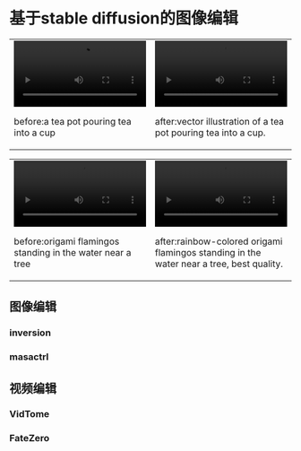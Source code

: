 # 基于stable diffusion的图像编辑

<table style="width: 100%;">
        <tr>
            <td style="width: 50%;">
                <video controls width="100%">
                    <source src="demo/tea-pour/tea-pour.mp4" type="video/mp4">
                    Your browser does not support the video tag.
                </video>
                <p>before:a tea pot pouring tea into a cup</p>
            </td>
            <td style="width: 50%;">
                <video controls width="100%">
                    <source src="demo/tea-pour/output.mp4" type="video/mp4">
                    Your browser does not support the video tag.
                </video>
                <p>after:vector illustration of a tea pot pouring tea into a cup.</p>
            </td>
        </tr>
    </table>

<table style="width: 100%;">
        <tr>
            <td style="width: 50%;">
                <video controls width="100%">
                    <source src="demo/flamingo/flamingo.mp4" type="video/mp4">
                    Your browser does not support the video tag.
                </video>
                <p>before:origami flamingos standing in the water near a tree</p>
            </td>
            <td style="width: 50%;">
                <video controls width="100%">
                    <source src="demo/flamingo/output.mp4" type="video/mp4">
                    Your browser does not support the video tag.
                </video>
                <p>after:rainbow-colored origami flamingos standing in the water near a tree,
      best quality.</p>
            </td>
        </tr>
    </table>

## 图像编辑

### inversion

### masactrl

## 视频编辑

### VidTome

### FateZero
